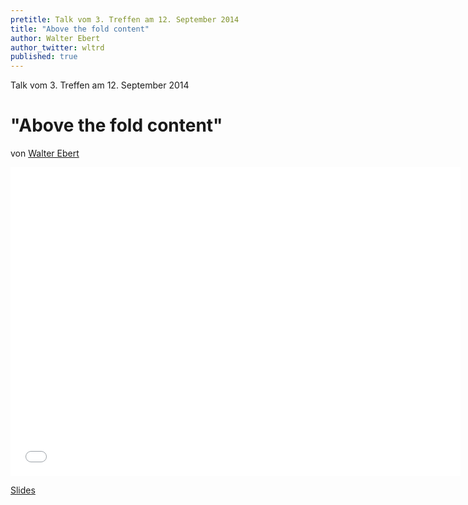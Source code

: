```yaml
---
pretitle: Talk vom 3. Treffen am 12. September 2014
title: "Above the fold content"
author: Walter Ebert
author_twitter: wltrd
published: true
---
```


Talk vom 3. Treffen am 12. September 2014
# "Above the fold content"
von [Walter Ebert](https://twitter.com/wltrd)


<iframe src="//www.slideshare.net/slideshow/embed_code/38958991" width="720" height="494" scrolling="no" frameborder="0" webkitallowfullscreen mozallowfullscreen allowfullscreen></iframe>

[Slides](http://de.slideshare.net/walterebert/above-the-fold-content)
